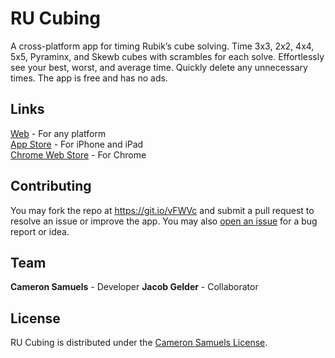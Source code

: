 # RU Cubing
A cross-platform app for timing Rubik’s cube solving.
Time 3x3, 2x2, 4x4, 5x5, Pyraminx, and Skewb cubes with scrambles for each solve.
Effortlessly see your best, worst, and average time.
Quickly delete any unnecessary times.
The app is free and has no ads.

## Links
[Web](https://xel.company/rucubing) - For any platform
<br>[App Store](https://goo.gl/ezXuJG) - For iPhone and iPad
<br>[Chrome Web Store](https://goo.gl/4UXfwC) - For Chrome

## Contributing
You may fork the repo at <https://git.io/vFWVc> and submit a pull request to resolve an issue or improve the app.
You may also [open an issue](https://git.io/vFWV3) for a bug report or idea.

## Team
**Cameron Samuels** - Developer
**Jacob Gelder** - Collaborator

## License
RU Cubing is distributed under the [Cameron Samuels License](LICENSE).
